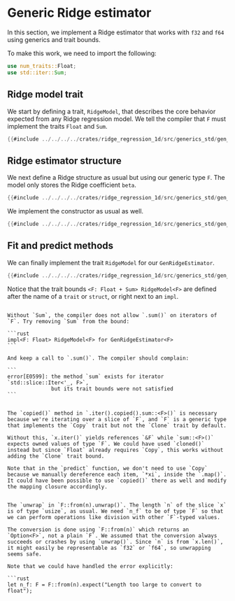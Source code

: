 # Generic Ridge estimator

In this section, we implement a Ridge estimator that works with `f32` and `f64` using generics and trait bounds.

To make this work, we need to import the following:

```rust
use num_traits::Float;
use std::iter::Sum;
```

## Ridge model trait

We start by defining a trait, `RidgeModel`, that describes the core behavior expected from any Ridge regression model. We tell the compiler that `F` must implement the traits `Float` and `Sum`.

```rust
{{#include ../../../../crates/ridge_regression_1d/src/generics_std/gen_regressor.rs:ridge_model_trait}}
```

## Ridge estimator structure

We next define a Ridge structure as usual but using our generic type `F`. The model only stores the Ridge coefficient `beta`.

```rust
{{#include ../../../../crates/ridge_regression_1d/src/generics_std/gen_regressor.rs:gen_ridge_estimator}}
```

We implement the constructor as usual as well.

```rust
{{#include ../../../../crates/ridge_regression_1d/src/generics_std/gen_regressor.rs:gen_ridge_estimator_impl}}
```

## Fit and predict methods

We can finally implement the trait `RidgeModel` for our `GenRidgeEstimator`.

```rust
{{#include ../../../../crates/ridge_regression_1d/src/generics_std/gen_regressor.rs:gen_ridge_estimator_trait_impl}}
```
Notice that the trait bounds `<F: Float + Sum> RidgeModel<F>` are defined after the name of a `trait` or `struct`, or right next to an `impl`.

````admonish title="Why do we need the Sum trait bound"

Without `Sum`, the compiler does not allow `.sum()` on iterators of `F`. Try removing `Sum` from the bound:

```rust
impl<F: Float> RidgeModel<F> for GenRidgeEstimator<F>
```

And keep a call to `.sum()`. The compiler should complain:

```
error[E0599]: the method `sum` exists for iterator `std::slice::Iter<'_, F>`,
              but its trait bounds were not satisfied
```
````

```admonish title="The copied() method"

The `copied()` method in `.iter().copied().sum::<F>()` is necessary because we're iterating over a slice of `F`, and `F` is a generic type that implements the `Copy` trait but not the `Clone` trait by default. 

Without this, `x.iter()` yields references `&F` while `sum::<F>()` expects owned values of type `F`. We could have used `cloned()` instead but since `Float` already requires `Copy`, this works without adding the `Clone` trait bound.

Note that in the `predict` function, we don't need to use `Copy` because we manually dereference each item, `*xi`, inside the `.map()`. It could have been possible to use `copied()` there as well and modify the mapping closure accordingly.

```

````admonish title="The unwrap() method"

The `unwrap` in `F::from(n).unwrap()`. The length `n` of the slice `x` is of type `usize`, as usual. We need `n_f` to be of type `F` so that we can perform operations like division with other `F`-typed values. 

The conversion is done using `F::from(n)` which returns an `Option<F>`, not a plain `F`. We assumed that the conversion always succeeds or crashes by using `unwrap()`. Since `n` is from `x.len()`, it might easily be representable as `f32` or `f64`, so unwrapping seems safe.

Note that we could have handled the error explicitly:

```rust
let n_f: F = F::from(n).expect("Length too large to convert to float");
````